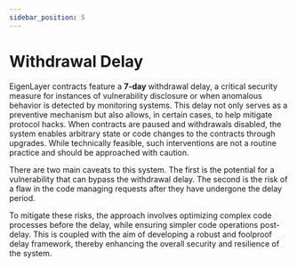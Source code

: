 ```yaml
---
sidebar_position: 5
---
```


# Withdrawal Delay

EigenLayer contracts feature a **7-day** withdrawal delay, a critical security measure for instances of vulnerability disclosure or when anomalous behavior is detected by monitoring systems. This delay not only serves as a preventive mechanism but also allows, in certain cases, to help mitigate protocol hacks. When contracts are paused and withdrawals disabled, the system enables arbitrary state or code changes to the contracts through upgrades. While technically feasible, such interventions are not a routine practice and should be approached with caution.

There are two main caveats to this system. The first is the potential for a vulnerability that can bypass the withdrawal delay. The second is the risk of a flaw in the code managing requests after they have undergone the delay period.

To mitigate these risks, the approach involves optimizing complex code processes before the delay, while ensuring simpler code operations post-delay. This is coupled with the aim of developing a robust and foolproof delay framework, thereby enhancing the overall security and resilience of the system.
